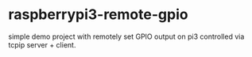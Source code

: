 # raspberrypi3-remote-gpio
simple demo project with remotely set GPIO output on pi3 controlled via tcpip server + client.
